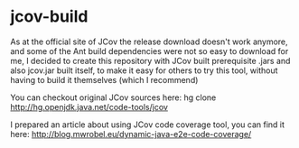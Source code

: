 # jcov-build
As at the official site of JCov the release download doesn't work anymore, and some of the Ant build dependencies were not so easy to download for me, I decided to create this repository with JCov built prerequisite .jars and also jcov.jar built itself, to make it easy for others to try this tool, without having to build it themselves (which I recommend)

You can checkout original JCov sources here: hg clone http://hg.openjdk.java.net/code-tools/jcov

I prepared an article about using JCov code coverage tool, you can find it here: http://blog.mwrobel.eu/dynamic-java-e2e-code-coverage/


